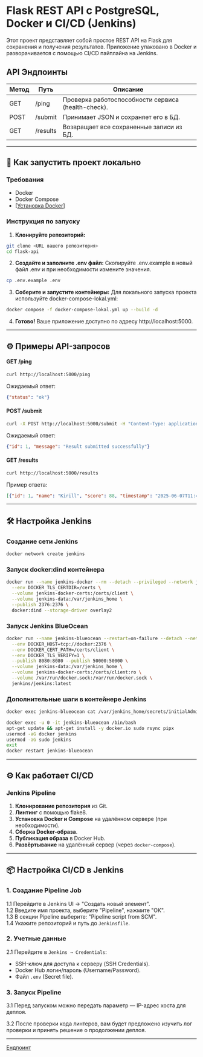 # Flask REST API с PostgreSQL, Docker и CI/CD (Jenkins)

Этот проект представляет собой простое REST API на Flask для сохранения и получения результатов. Приложение упаковано в Docker и разворачивается с помощью CI/CD пайплайна на Jenkins.

## API Эндпоинты

| Метод | Путь       | Описание                                  |
|-------|------------|-------------------------------------------|
| GET   | /ping      | Проверка работоспособности сервиса (health-check). |
| POST  | /submit    | Принимает JSON и сохраняет его в БД.         |
| GET   | /results   | Возвращает все сохраненные записи из БД.    |

---

## 🚀 Как запустить проект локально

### Требования
* Docker
* Docker Compose
* [[Установка Docker](https://docs.docker.com/engine/install/ubuntu/)]

### Инструкция по запуску
1.  **Клонируйте репозиторий:**

```bash
git clone <URL вашего репозитория>
cd flask-api
```

2.  **Создайте и заполните .env файл:**
    Скопируйте .env.example в новый файл .env и при необходимости измените значения.

```bash
cp .env.example .env
```

3.  **Соберите и запустите контейнеры:**
    Для локального запуска проекта используйте docker-compose-lokal.yml:

```bash
docker compose -f docker-compose-lokal.yml up --build -d
```

4.  **Готово!** Ваше приложение доступно по адресу http://localhost:5000.

---

## ⚙️ Примеры API-запросов

#### GET /ping

```bash
curl http://localhost:5000/ping
```

Ожидаемый ответ:

```json
{"status": "ok"}
```

#### POST /submit

```bash
curl -X POST http://localhost:5000/submit -H "Content-Type: application/json" -d '{"name": "Kirill", "score": 88}'
```

Ожидаемый ответ:

```json
{"id": 1, "message": "Result submitted successfully"}
```

#### GET /results

```bash
curl http://localhost:5000/results
```

Пример ответа:

```json
[{"id": 1, "name": "Kirill", "score": 88, "timestamp": "2025-06-07T11:44:09.729659"}]
```

---

## 🛠️ Настройка Jenkins

### Создание сети Jenkins

```bash
docker network create jenkins
```

### Запуск docker:dind контейнера

```bash
docker run --name jenkins-docker --rm --detach --privileged --network jenkins --network-alias docker \
  --env DOCKER_TLS_CERTDIR=/certs \
  --volume jenkins-docker-certs:/certs/client \
  --volume jenkins-data:/var/jenkins_home \
  --publish 2376:2376 \
  docker:dind --storage-driver overlay2
```

### Запуск Jenkins BlueOcean

```bash
docker run --name jenkins-blueocean --restart=on-failure --detach --network jenkins \
  --env DOCKER_HOST=tcp://docker:2376 \
  --env DOCKER_CERT_PATH=/certs/client \
  --env DOCKER_TLS_VERIFY=1 \
  --publish 8080:8080 --publish 50000:50000 \
  --volume jenkins-data:/var/jenkins_home \
  --volume jenkins-docker-certs:/certs/client:ro \
  --volume /var/run/docker.sock:/var/run/docker.sock \
  jenkins/jenkins:latest
```

### Дополнительные шаги в контейнере Jenkins

```bash
docker exec jenkins-blueocean cat /var/jenkins_home/secrets/initialAdminPassword

docker exec -u 0 -it jenkins-blueocean /bin/bash
apt-get update && apt-get install -y docker.io sudo rsync pipx
usermod -aG docker jenkins
usermod -aG sudo jenkins
exit
docker restart jenkins-blueocean
```

---

## ⚙️ Как работает CI/CD

### Jenkins Pipeline

1. **Клонирование репозитория** из Git.
2. **Линтинг** с помощью flake8.
3. **Установка Docker и Compose** на удалённом сервере (при необходимости).
4. **Сборка Docker-образа**.
5. **Публикация образа** в Docker Hub.
6. **Развёртывание** на удалённый сервер (через `docker-compose`).

---

## 📦 Настройка CI/CD в Jenkins

### 1. Создание Pipeline Job

1.1 Перейдите в Jenkins UI → "Создать новый элемент".  
1.2 Введите имя проекта, выберите "Pipeline", нажмите "ОК".  
1.3 В секции Pipeline выберите: "Pipeline script from SCM".  
1.4 Укажите репозиторий и путь до `Jenkinsfile`.

### 2. Учетные данные

2.1 Перейдите в `Jenkins → Credentials`:  
- SSH-ключ для доступа к серверу (SSH Credentials).  
- Docker Hub логин/пароль (Username/Password).  
- Файл `.env` (Secret file).

### 3. Запуск Pipeline

3.1 Перед запуском можно передать параметр — IP-адрес хоста для деплоя.

3.2 После проверки кода линтеров, вам будет предложено изучить лог проверки и принять решение о продолжении деплоя.

---

[Ендпоинт](http://37.9.53.12:5000/results)